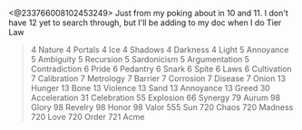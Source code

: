 <@233766008102453249> Just from my poking about in 10 and 11. I don't have 12 yet to search through, but I'll be adding to my doc when I do 
Tier    Law
> 4    Nature
> 4    Portals
> 4    Ice
> 4    Shadows
> 4    Darkness
> 4    Light
> 5    Annoyance
> 5    Ambiguity
> 5    Recursion
> 5    Sardonicism
> 5    Argumentation
> 5    Contradiction
> 6    Pride
> 6    Pedantry
> 6    Snark
> 6    Spite
> 6    Laws
> 6    Cultivation
> 7    Calibration
> 7    Metrology
> 7    Barrier
> 7    Corrosion
> 7    Disease
> 7    Onion
> 13    Hunger
> 13    Bone
> 13    Violence
> 13    Sand
> 13    Annoyance
> 13    Greed
> 30    Acceleration
> 31    Celebration
> 55    Explosion
> 66    Synergy
> 79    Aurum
> 98    Glory
> 98    Revelry
> 98    Honor
> 98    Valor
> 555    Sun
> 720    Chaos
> 720    Madness
> 720    Love
> 720    Order
> 721    Acme